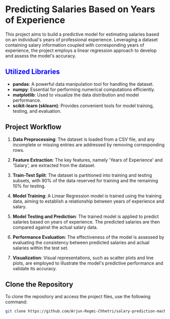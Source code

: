 
# Predicting Salaries Based on Years of Experience


This project aims to build a predictive model for estimating salaries based on an individual's years of professional experience. Leveraging a dataset containing salary information coupled with corresponding years of experience, the project employs a linear regression approach to develop and assess the model's accuracy.

## <font color="blue">Utilized Libraries</font>

- **pandas**: A powerful data manipulation tool for handling the dataset.
- **numpy**: Essential for performing numerical computations efficiently.
- **matplotlib**: Used to visualize the data distribution and model performance.
- **scikit-learn (sklearn)**: Provides convenient tools for model training, testing, and evaluation.

## Project Workflow

1. **Data Preprocessing**: The dataset is loaded from a CSV file, and any incomplete or missing entries are addressed by removing corresponding rows.

2. **Feature Extraction**: The key features, namely 'Years of Experience' and 'Salary', are extracted from the dataset.

3. **Train-Test Split**: The dataset is partitioned into training and testing subsets, with 90% of the data reserved for training and the remaining 10% for testing.

4. **Model Training**: A Linear Regression model is trained using the training data, aiming to establish a relationship between years of experience and salary.

5. **Model Testing and Prediction**: The trained model is applied to predict salaries based on years of experience. The predicted salaries are then compared against the actual salary data.

6. **Performance Evaluation**: The effectiveness of the model is assessed by evaluating the consistency between predicted salaries and actual salaries within the test set.

7. **Visualization**: Visual representations, such as scatter plots and line plots, are employed to illustrate the model's predictive performance and validate its accuracy.



## Clone the Repository

To clone the repository and access the project files, use the following command:

```bash
git clone https://github.com/Arjun-Regmi-Chhetri/salary-prediction-machine-learning
